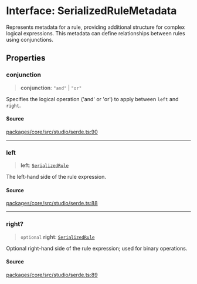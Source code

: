 # Interface: SerializedRuleMetadata

Represents metadata for a rule, providing additional structure for complex logical expressions.
This metadata can define relationships between rules using conjunctions.

## Properties

### conjunction

> **conjunction**: `"and"` \| `"or"`

Specifies the logical operation ('and' or 'or') to apply between `left` and `right`.

#### Source

[packages/core/src/studio/serde.ts:90](https://github.com/VictorS67/encre/blob/c09849eb59af073bf23be826a912f2ba4f635f93/packages/core/src/studio/serde.ts#L90)

***

### left

> **left**: [`SerializedRule`](SerializedRule.md)

The left-hand side of the rule expression.

#### Source

[packages/core/src/studio/serde.ts:88](https://github.com/VictorS67/encre/blob/c09849eb59af073bf23be826a912f2ba4f635f93/packages/core/src/studio/serde.ts#L88)

***

### right?

> `optional` **right**: [`SerializedRule`](SerializedRule.md)

Optional right-hand side of the rule expression; used for binary operations.

#### Source

[packages/core/src/studio/serde.ts:89](https://github.com/VictorS67/encre/blob/c09849eb59af073bf23be826a912f2ba4f635f93/packages/core/src/studio/serde.ts#L89)
